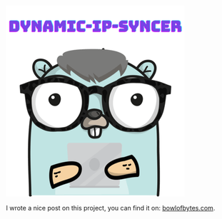 ![dynamic-ip-syncer-logo](https://github.com/BowlOfSoup/dynamic-ip-syncer/blob/master/logo.png?raw=true)

I wrote a nice post on this project, you can find it on: [bowlofbytes.com](https://bowlofbytes.com/posts/sync-non-static-up-transip/).